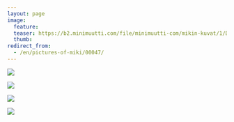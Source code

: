 ```yaml
---
layout: page
image:
  feature:
  teaser: https://b2.minimuutti.com/file/minimuutti-com/mikin-kuvat/1/DSC26740-245px.jpg
  thumb:
redirect_from:
  - /en/pictures-of-miki/00047/
---
```


![](https://b2.minimuutti.com/file/minimuutti-com/mikin-kuvat/1/DSC26928-800px.jpg)

![](https://b2.minimuutti.com/file/minimuutti-com/mikin-kuvat/1/DSC26923-800px.jpg)

![](https://b2.minimuutti.com/file/minimuutti-com/mikin-kuvat/1/DSC26761-800px.jpg)

![](https://b2.minimuutti.com/file/minimuutti-com/mikin-kuvat/1/DSC26740-800px.jpg)
